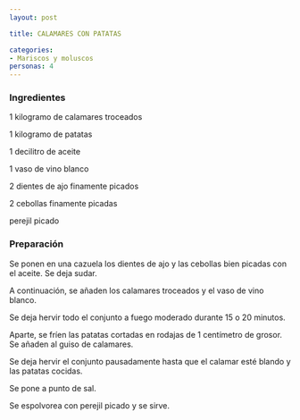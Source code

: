 ```yaml
---
layout: post

title: CALAMARES CON PATATAS

categories:
- Mariscos y moluscos
personas: 4 
---
```

<h3>Ingredientes</h3>
1 kilogramo de calamares troceados

1 kilogramo de patatas

1 decilitro de aceite

1 vaso de vino blanco

2 dientes de ajo finamente picados

2 cebollas finamente picadas

perejil picado

<h3>Preparación</h3>
Se ponen en una cazuela los dientes de ajo y las cebollas bien picadas con el aceite. Se deja sudar.

A continuación, se añaden los calamares troceados y el vaso de vino blanco.

Se deja hervir todo el conjunto a fuego moderado durante 15 o 20 minutos.

Aparte, se fríen las patatas cortadas en rodajas de 1 centímetro de grosor. Se añaden al guiso de calamares.

Se deja hervir el conjunto pausadamente hasta que el calamar esté blando y las patatas cocidas.

Se pone a punto de sal.

Se espolvorea con perejil picado y se sirve.